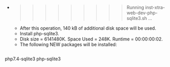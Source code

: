 * >>>>>>>>> Running inst-xtra-web-dev-php-sqlite3.sh ...
  * After this operation, 140 kB of additional disk space will be used.
  * Install php-sqlite3.
  * Disk size = 6141480K. Space Used = 248K. Runtime = 00:00:00:02.
  * The following NEW packages will be installed:
  ```bash
php7.4-sqlite3 php-sqlite3
  ```
